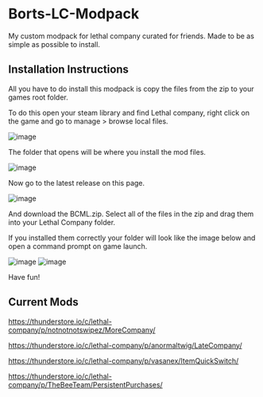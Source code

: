 # Borts-LC-Modpack
My custom modpack for lethal company curated for friends. Made to be as simple as possible to install.


Installation Instructions
-------------------------------
All you have to do install this modpack is copy the files from the zip to your games root folder. 

To do this open your steam library and find Lethal company, right click on the game and go to manage > browse local files. 


![image](https://github.com/Bortsly/Borts-LC-Modpack/assets/34387088/daad355a-4f50-4b61-9491-c60fad5345ac)


The folder that opens will be where you install the mod files.


![image](https://github.com/Bortsly/Borts-LC-Modpack/assets/34387088/d51f3f5b-cfeb-485d-bf82-8f854c40de24)



Now go to the latest release on this page.

![image](https://github.com/Bortsly/Borts-LC-Modpack/assets/34387088/763706a2-3ad9-4d30-bb32-4141f2b5e96f)

And download the BCML.zip. Select all of the files in the zip and drag them into your Lethal Company folder. 

If you installed them correctly your folder will look like the image below and open a command prompt on game launch. 


![image](https://github.com/Bortsly/Borts-LC-Modpack/assets/34387088/20c59c6c-13ed-4361-98ef-2d90f03ca74b) ![image](https://github.com/Bortsly/Borts-LC-Modpack/assets/34387088/7a83f7dc-527b-4dc2-8262-d4f519ec8afb)


Have fun!

Current Mods
----------------

https://thunderstore.io/c/lethal-company/p/notnotnotswipez/MoreCompany/

https://thunderstore.io/c/lethal-company/p/anormaltwig/LateCompany/

https://thunderstore.io/c/lethal-company/p/vasanex/ItemQuickSwitch/

https://thunderstore.io/c/lethal-company/p/TheBeeTeam/PersistentPurchases/

